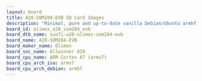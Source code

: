 ```yaml
---
layout: board
title: A20-SOM204-EVB SD Card Images
description: "Minimal, pure and up-to-date vanilla Debian/Ubuntu armhf SD card images for A20-SOM204-EVB by Olimex, SoC: Allwinner A20, CPU ISA: armv7"
board_id: olimex_a20_som204_evb
board_dtb_name: sun7i-a20-olimex-som204-evb
board_name: A20-SOM204-EVB
board_maker_name: Olimex
board_soc_name: Allwinner A20
board_cpu_name: ARM Cortex A7 (armv7)
board_cpu_arch_isa: armv7
board_cpu_arch_debian: armhf
---
```

